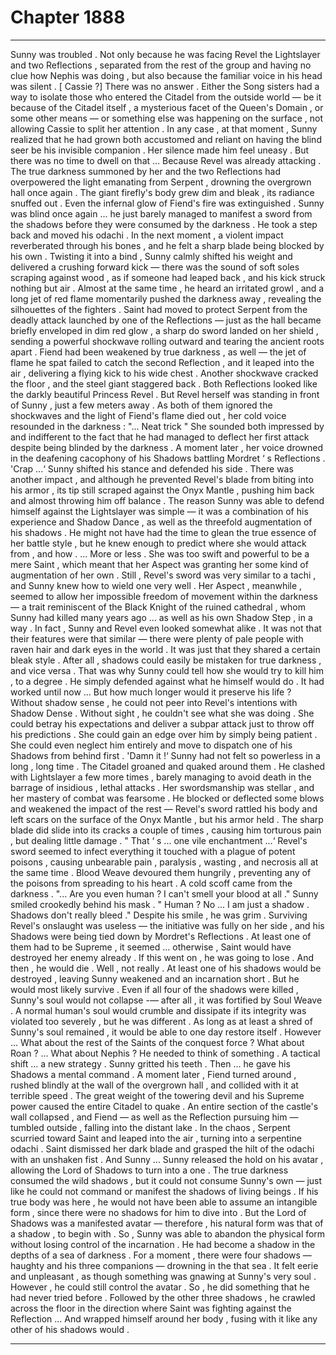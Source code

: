 
# Chapter 1888


---

Sunny was troubled .
Not only because he was facing Revel the Lightslayer and two Reflections , separated from the rest of the group and having no clue how Nephis was doing , but also because the familiar voice in his head was silent .
[ Cassie ?]
There was no answer .
Either the Song sisters had a way to isolate those who entered the Citadel from the outside world — be it because of the Citadel itself , a mysterious facet of the Queen's Domain , or some other means — or something else was happening on the surface , not allowing Cassie to split her attention .
In any case , at that moment , Sunny realized that he had grown both accustomed and reliant on having the blind seer be his invisible companion .
Her silence made him feel uneasy .
But there was no time to dwell on that ...
Because Revel was already attacking .
The true darkness summoned by her and the two Reflections had overpowered the light emanating from Serpent , drowning the overgrown hall once again . The giant firefly's body grew dim and bleak , its radiance snuffed out . Even the infernal glow of Fiend's fire was extinguished .
Sunny was blind once again ... he just barely managed to manifest a sword from the shadows before they were consumed by the darkness .
He took a step back and moved his odachi . In the next moment , a violent impact reverberated through his bones , and he felt a sharp blade being blocked by his own . Twisting it into a bind , Sunny calmly shifted his weight and delivered a crushing forward kick — there was the sound of soft soles scraping against wood , as if someone had leaped back , and his kick struck nothing but air . Almost at the same time , he heard an irritated growl , and a long jet of red flame momentarily pushed the darkness away , revealing the silhouettes of the fighters .
Saint had moved to protect Serpent from the deadly attack launched by one of the Reflections — just as the hall became briefly enveloped in dim red glow , a sharp do sword landed on her shield , sending a powerful shockwave rolling outward and tearing the ancient roots apart .
Fiend had been weakened by true darkness , as well — the jet of flame he spat failed to catch the second Reflection , and it leaped into the air , delivering a flying kick to his wide chest . Another shockwave cracked the floor , and the steel giant staggered back .
Both Reflections looked like the darkly beautiful Princess Revel .
But Revel herself was standing in front of Sunny , just a few meters away .
As both of them ignored the shockwaves and the light of Fiend's flame died out , her cold voice resounded in the darkness :
"... Neat trick "
She sounded both impressed by and indifferent to the fact that he had managed to deflect her first attack despite being blinded by the darkness .
A moment later , her voice drowned in the deafening cacophony of his Shadows battling Mordret ‘ s Reflections .
'Crap ...‘
Sunny shifted his stance and defended his side . There was another impact , and although he prevented Revel's blade from biting into his armor , its tip still scraped against the Onyx Mantle , pushing him back and almost throwing him off balance .
The reason Sunny was able to defend himself against the Lightslayer was simple — it was a combination of his experience and Shadow Dance , as well as the threefold augmentation of his shadows . He might not have had the time to glean the true essence of her battle style , but he knew enough to predict where she would attack from , and how .
... More or less . She was too swift and powerful to be a mere Saint , which meant that her Aspect was granting her some kind of augmentation of her own .
Still , Revel's sword was very similar to a tachi , and Sunny knew how to wield one very well . Her Aspect , meanwhile , seemed to allow her impossible freedom of movement within the darkness — a trait reminiscent of the Black Knight of the ruined cathedral , whom Sunny had killed many years ago ... as well as his own Shadow Step , in a way .
In fact , Sunny and Revel even looked somewhat alike . It was not that their features were that similar — there were plenty of pale people with raven hair and dark eyes in the world . It was just that they shared a certain bleak style . After all , shadows could easily be mistaken for true darkness , and vice versa . That was why Sunny could tell how she would try to kill him , to a degree . He simply defended against what he himself would do .
It had worked until now ...
But how much longer would it preserve his life ?
Without shadow sense , he could not peer into Revel's intentions with Shadow Dense . Without sight , he couldn't see what she was doing . She could betray his expectations and deliver a subpar attack just to throw off his predictions . She could gain an edge over him by simply being patient .
She could even neglect him entirely and move to dispatch one of his Shadows from behind first .
'Damn it !‘
Sunny had not felt so powerless in a long , long time .
The Citadel groaned and quaked around them . He clashed with Lightslayer a few more times , barely managing to avoid death in the barrage of insidious , lethal attacks . Her swordsmanship was stellar , and her mastery of combat was fearsome . He blocked or deflected some blows and weakened the impact of the rest — Revel's sword rattled his body and left scars on the surface of the Onyx Mantle , but his armor held .
The sharp blade did slide into its cracks a couple of times , causing him torturous pain , but dealing little damage .
" That ‘ s ... one vile enchantment ...‘
Revel's sword seemed to infect everything it touched with a plague of potent poisons , causing unbearable pain , paralysis , wasting , and necrosis all at the same time .
Blood Weave devoured them hungrily , preventing any of the poisons from spreading to his heart .
A cold scoff came from the darkness .
"... Are you even human ? I can't smell your blood at all ."
Sunny smiled crookedly behind his mask .
" Human ? No ... I am just a shadow . Shadows don't really bleed ."
Despite his smile , he was grim . Surviving Revel's onslaught was useless — the initiative was fully on her side , and his Shadows were being tied down by Mordret's Reflections . At least one of them had to be Supreme , it seemed ... otherwise , Saint would have destroyed her enemy already .
If this went on , he was going to lose .
And then , he would die .
Well , not really . At least one of his shadows would be destroyed , leaving Sunny weakened and an incarnation short .
But he would most likely survive .
Even if all four of the shadows were killed , Sunny's soul would not collapse -— after all , it was fortified by Soul Weave . A normal human's soul would crumble and dissipate if its integrity was violated too severely , but he was different . As long as at least a shred of Sunny's soul remained , it would be able to one day restore itself .
However ...
What about the rest of the Saints of the conquest force ? What about Roan ? ... What about Nephis ?
He needed to think of something . A tactical shift ... a new strategy .
Sunny gritted his teeth .
Then ... he gave his Shadows a mental command .
A moment later , Fiend turned around , rushed blindly at the wall of the overgrown hall , and collided with it at terrible speed .
The great weight of the towering devil and his Supreme power caused the entire Citadel to quake . An entire section of the castle's wall collapsed , and Fiend — as well as the Reflection pursuing him — tumbled outside , falling into the distant lake .
In the chaos , Serpent scurried toward Saint and leaped into the air , turning into a serpentine odachi . Saint dismissed her dark blade and grasped the hilt of the odachi with an unshaken fist .
And Sunny ...
Sunny released the hold on his avatar , allowing the Lord of Shadows to turn into a one .
The true darkness consumed the wild shadows , but it could not consume Sunny's own — just like he could not command or manifest the shadows of living beings .
If his true body was here , he would not have been able to assume an intangible form , since there were no shadows for him to dive into . But the Lord of Shadows was a manifested avatar — therefore , his natural form was that of a shadow , to begin with .
So , Sunny was able to abandon the physical form without losing control of the incarnation . He had become a shadow in the depths of a sea of darkness .
For a moment , there were four shadows — haughty and his three companions — drowning in the that sea . It felt eerie and unpleasant , as though something was gnawing at Sunny's very soul .
However , he could still control the avatar .
So , he did something that he had never tried before .
Followed by the other three shadows , he crawled across the floor in the direction where Saint was fighting against the Reflection ...
And wrapped himself around her body , fusing with it like any other of his shadows would .

---

